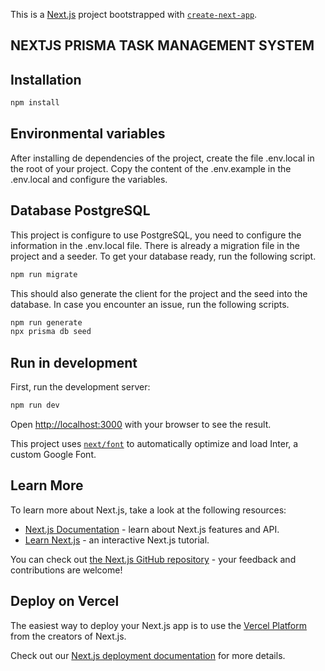This is a [Next.js](https://nextjs.org/) project bootstrapped with [`create-next-app`](https://github.com/vercel/next.js/tree/canary/packages/create-next-app).

## NEXTJS PRISMA TASK MANAGEMENT SYSTEM

## Installation

```bash
npm install
```

## Environmental variables

After installing de dependencies of the project, create the file .env.local in the root of your project. Copy the content of the .env.example in the .env.local and configure the variables. 

## Database PostgreSQL

This project is configure to use PostgreSQL, you need to configure the information in the .env.local file. 
There is already a migration file in the project and a seeder. To get your database ready, run the following script.

```bash
npm run migrate
```

This should also generate the client for the project and the seed into the database. In case you encounter an issue, run the following scripts. 

```bash
npm run generate
npx prisma db seed
```

## Run in development

First, run the development server:

```bash
npm run dev
```

Open [http://localhost:3000](http://localhost:3000) with your browser to see the result.


This project uses [`next/font`](https://nextjs.org/docs/basic-features/font-optimization) to automatically optimize and load Inter, a custom Google Font.

## Learn More

To learn more about Next.js, take a look at the following resources:

- [Next.js Documentation](https://nextjs.org/docs) - learn about Next.js features and API.
- [Learn Next.js](https://nextjs.org/learn) - an interactive Next.js tutorial.

You can check out [the Next.js GitHub repository](https://github.com/vercel/next.js/) - your feedback and contributions are welcome!

## Deploy on Vercel

The easiest way to deploy your Next.js app is to use the [Vercel Platform](https://vercel.com/new?utm_medium=default-template&filter=next.js&utm_source=create-next-app&utm_campaign=create-next-app-readme) from the creators of Next.js.

Check out our [Next.js deployment documentation](https://nextjs.org/docs/deployment) for more details.
